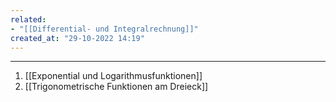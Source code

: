 ```yaml
---
related:
- "[[Differential- und Integralrechnung]]"
created_at: "29-10-2022 14:19"
---
```



---
1. [[Exponential und Logarithmusfunktionen]]
2. [[Trigonometrische Funktionen am Dreieck]]